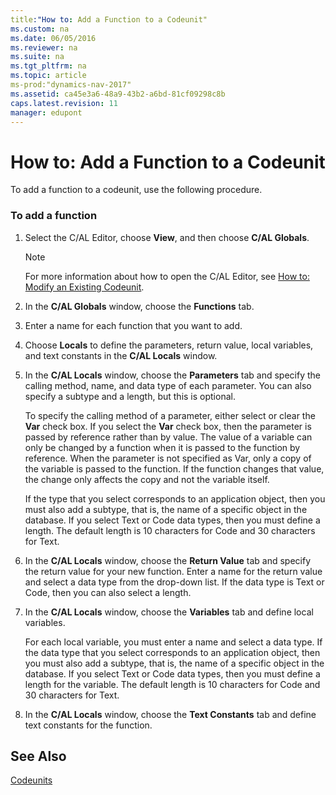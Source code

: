 ```yaml
---
title:"How to: Add a Function to a Codeunit"
ms.custom: na
ms.date: 06/05/2016
ms.reviewer: na
ms.suite: na
ms.tgt_pltfrm: na
ms.topic: article
ms-prod:"dynamics-nav-2017"
ms.assetid: ca45e3a6-48a9-43b2-a6bd-81cf09298c8b
caps.latest.revision: 11
manager: edupont
---
```

# How to: Add a Function to a Codeunit
To add a function to a codeunit, use the following procedure.  
  
### To add a function  
  
1.  Select the C\/AL Editor, choose **View**, and then choose **C\/AL Globals**.  
  
    > [!NOTE]  
    >  For more information about how to open the C\/AL Editor, see [How to: Modify an Existing Codeunit](../Topic/How%20to:%20Modify%20an%20Existing%20Codeunit.md).  
  
2.  In the **C\/AL Globals** window, choose the **Functions** tab.  
  
3.  Enter a name for each function that you want to add.  
  
4.  Choose **Locals** to define the parameters, return value, local variables, and text constants in the **C\/AL Locals** window.  
  
5.  In the **C\/AL Locals** window, choose the **Parameters** tab and specify the calling method, name, and data type of each parameter. You can also specify a subtype and a length, but this is optional.  
  
     To specify the calling method of a parameter, either select or clear the **Var** check box. If you select the **Var** check box, then the parameter is passed by reference rather than by value. The value of a variable can only be changed by a function when it is passed to the function by reference. When the parameter is not specified as Var, only a copy of the variable is passed to the function. If the function changes that value, the change only affects the copy and not the variable itself.  
  
     If the type that you select corresponds to an application object, then you must also add a subtype, that is, the name of a specific object in the database. If you select Text or Code data types, then you must define a length. The default length is 10 characters for Code and 30 characters for Text.  
  
6.  In the **C\/AL Locals** window, choose the **Return Value** tab and specify the return value for your new function. Enter a name for the return value and select a data type from the drop\-down list. If the data type is Text or Code, then you can also select a length.  
  
7.  In the **C\/AL Locals** window, choose the **Variables** tab and define local variables.  
  
     For each local variable, you must enter a name and select a data type. If the data type that you select corresponds to an application object, then you must also add a subtype, that is, the name of a specific object in the database. If you select Text or Code data types, then you must define a length for the variable. The default length is 10 characters for Code and 30 characters for Text.  
  
8.  In the **C\/AL Locals** window, choose the **Text Constants** tab and define text constants for the function.  
  
## See Also  
 [Codeunits](Codeunits.md)